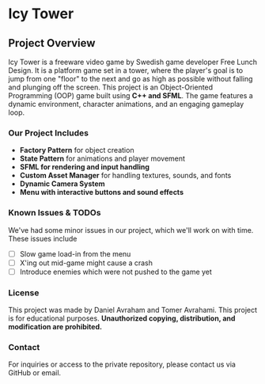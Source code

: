 # Icy Tower

## Project Overview
Icy Tower is a freeware video game by Swedish game developer Free Lunch Design. It is a platform game set in a tower, 
where the player's goal is to jump from one "floor" to the next and go as high as possible without falling and plunging off the screen.
This project is an Object-Oriented Programming (OOP) game built using **C++ and SFML**. The game features a dynamic environment, character animations, and an engaging gameplay loop.

### Our Project Includes
- **Factory Pattern** for object creation
- **State Pattern** for animations and player movement
- **SFML for rendering and input handling**
- **Custom Asset Manager** for handling textures, sounds, and fonts
- **Dynamic Camera System**
- **Menu with interactive buttons and sound effects**

### Known Issues & TODOs
We've had some minor issues in our project, which we'll work on with time. These issues include
- [ ] Slow game load-in from the menu
- [ ] X'ing out mid-game might cause a crash
- [ ] Introduce enemies which were not pushed to the game yet

### License
This project was made by Daniel Avraham and Tomer Avrahami. This project is for educational purposes. **Unauthorized copying, distribution, and modification are prohibited.**

### Contact
For inquiries or access to the private repository, please contact us via GitHub or email.
